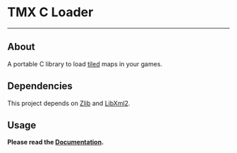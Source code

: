 # TMX C Loader

---

## About

A portable C library to load [tiled](http://mapeditor.org) maps in your games.

## Dependencies

This project depends on [Zlib](http://zlib.net/) and [LibXml2](http://xmlsoft.org).

## Usage

**Please read the [Documentation](http://libtmx.rtfd.io/).**

